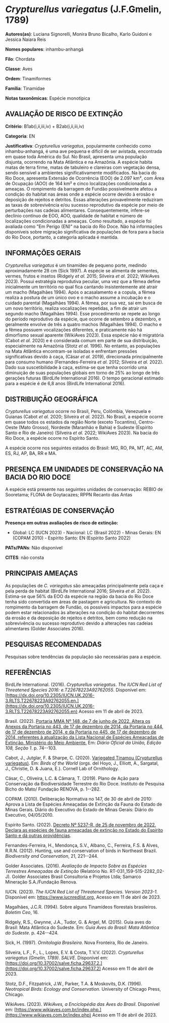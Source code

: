 # *Crypturellus variegatus* (J.F.Gmelin, 1789)

**Autores(as)**: Luciana Signorelli, Monira Bruno Bicalho, Karlo Guidoni e Jessica Naiara Reis

**Nomes populares**: inhambu-anhangá

**Filo**: Chordata

**Classe**: Aves

**Ordem**: Tinamiformes

**Família**: Tinamidae

**Notas taxonômicas**: Espécie monotípica

## AVALIAÇÃO DE RISCO DE EXTINÇÃO

**Critério**: B1ab(i,ii,iii,iv) + B2ab(i,ii,iii,iv)

**Categoria**: EN

**Justificativa**: *Crypturellus variegatus*, popularmente conhecido como inhambu-anhangá, é uma ave pequena e difícil de ser avistada, encontrada em quase toda América do Sul. No Brasil, apresenta uma população disjunta, ocorrendo na Mata Atlântica e na Amazônia. A espécie habita matas de terra firme, matas de tabuleiro e clareiras com vegetação densa, sendo sensível a ambientes significativamente modificados. Na bacia do Rio Doce, apresenta Extensão de Ocorrência (EOO) de 2.097 km², com Área de Ocupação (AOO) de 164 km² e cinco localizações condicionadas a ameaças. O rompimento da barragem de Fundão possivelmente afetou a condição do habitat nas áreas onde a espécie ocorre devido à erosão e deposição de rejeitos e detritos. Essas alterações provavelmente reduziram as taxas de sobrevivência e/ou sucesso reprodutivo da espécie por meio de perturbações nas cadeias alimentares. Consequentemente, infere-se declínio contínuo de EOO, AOO, qualidade
de habitat e número de localizações condicionadas a ameaças.  Como resultado, a espécie foi avaliada como "Em Perigo (EN)" na bacia do Rio Doce. Não há informações disponíveis sobre migração significativa de populações de fora para a bacia do Rio Doce, portanto, a categoria aplicada é mantida.

## INFORMAÇÕES GERAIS

*Crypturellus variegatus* é um tinamídeo de pequeno porte, medindo aproximadamente 28 cm (Sick 1997). A espécie se alimenta de sementes, vermes, frutos e insetos (Ridgely *et al.* 2015; Silveira *et al.* 2022; WikiAves 2023). Possui estratégia reprodutiva peculiar, uma vez que a fêmea define inicialmente um território no qual fica cantando insistentemente até atrair um macho (Magalhães 1994). Após o acasalamento e a copula, a fêmea realiza a postura de um único ovo e o macho assume a incubação e o cuidado parental (Magalhães 1994). A fêmea, por sua vez, sai em busca de um novo território, realiza vocalizações repetidas, a fim de atrair um segundo macho (Magalhães 1994). Esse procedimento se repete ao longo do período reprodutivo da espécie, que ocorre de setembro a dezembro, e geralmente envolve de três a quatro machos (Magalhães 1994). O macho e a fêmea possuem vocalizações diferentes, e praticamente não há dimorfismo sexual aparente (WikiAves 2023). Essa
espécie não é migratória (Cabot *et al.* 2020) e é considerada comum em parte de sua distribuição, especialmente na Amazônia (Stotz *et al.* 1996). No entanto, as populações na Mata Atlântica encontram-se isoladas e enfrentam pressões significativas devido à caça, (Cäsar *et al.* 2019), direcionada principalmente para consumo humano (Fernandes-Ferreira *et al.* 2012; Silveira *et al.* 2022). Dado sua suscetibilidade à caça, estima-se que tenha ocorrido uma diminuição de suas populações globais em torno de 25% ao longo de três gerações futuras (BirdLife International 2016). O tempo geracional estimado para a espécie é de 6,8 anos (BirdLife International 2016).

## DISTRIBUIÇÃO GEOGRÁFICA

*Crypturellus variegatus* ocorre no Brasil, Peru, Colômbia, Venezuela e Guianas (Cabot *et al.* 2020; Silveira *et al.* 2022). No Brasil, a espécie ocorre em quase todos os estados da região Norte (exceto Tocantins), Centro-Oeste (Mato Grosso), Nordeste (Maranhão e Bahia) e Sudeste (Espírito Santo e Rio de Janeiro) (Silveira *et al.* 2022; WikiAves 2023). Na bacia do Rio Doce, a espécie ocorre no Espírito Santo.

A espécie ocorre nos seguintes estados do Brasil: MG, RO, PA, MT, AC, AM, ES, RJ, AP, BA, RR e MA.

## PRESENÇA EM UNIDADES DE CONSERVAÇÃO NA BACIA DO RIO DOCE

A espécie está presente nas seguintes unidades de conservação: REBIO de Sooretama; FLONA de Goytacazes; RPPN Recanto das Antas

## ESTRATÉGIAS DE CONSERVAÇÃO

**Presença em outras avaliações de risco de extinção:**

-   Global: LC (IUCN 2023) -   Nacional: LC (Brasil 2022) -   Minas Gerais: EN (COPAM 2010) -   Espírito Santo: EN (Espírito Santo 2022)

**PATs/PANs**: Não disponível

**CITES**: não consta

## PRINCIPAIS AMEAÇAS

As populações de *C. variegatus* são ameaçadas principalmente pela caça e pela perda de habitat (BirdLife International 2016; Silveira *et al.* 2022). Estima-se que 56% da EOO da espécie na região da bacia do Rio Doce tenha sido convertida em áreas de pastagem e agricultura. No contexto do rompimento da barragem de Fundão, os possíveis impactos para a espécie podem estar relacionados às alterações na condição do habitat decorrentes da erosão e da deposição de rejeitos e detritos, bem como redução na sobrevivência ou sucesso reprodutivo devido a alterações nas cadeias alimentares (Golder Associates 2016).

## PESQUISAS RECOMENDADAS

Pesquisas sobre tendências da população são necessárias para a espécie.

## REFERÊNCIAS

BirdLife International. (2016). *Crypturellus variegatus*. *The IUCN Red List of Threatened Species 2016: e.T22678223A92762055*. Disponível em: [https://dx.doi.org/10.2305/IUCN.UK.2016-3.RLTS.T22678223A92762055.en.](https://dx.doi.org/10.2305/IUCN.UK.2016-3.RLTS.T22678223A92762055.en) Acesso em 11 de abril de 2023.

Brasil. (2022). [Portaria MMA Nº 148, de 7 de junho de 2022. Altera os Anexos da Portaria no 443, de 17 de dezembro de 2014, da Portaria no 444, de 17 de dezembro de 2014, e da Portaria no 445, de 17 de dezembro de 2014, referentes à atualização da Lista Nacional de Espécies Ameaçadas de Extinção. Ministério do Meio Ambiente.](https://in.gov.br/en/web/dou/-/portaria-mma-n-148-de-7-de-junho-de-2022-406272733) Em: *Diário Oficial da União, Edição 108, Seção 1*. p. 74--103.

Cabot, J., Jutglar, F. & Sharpe, C. (2020). [Variegated Tinamou (Crypturellus variegatus)](https://doi.org/10.2173/bow.vartin1.01). Em: *Birds of the World* (orgs. del Hoyo, J., Elliott, A., Sargatal, J., Christie, D. & Juana, E.). Cornell Lab of Ornithology.

Cäsar, C., Oliveira, L.C. & Câmara, T. (2019). Plano de Ação para Conservação da Biodiversidade Terrestre do Rio Doce. Instituto de Pesquisa Bicho do Mato/ Fundação RENOVA, p. 1--282.

COPAM. (2010). Deliberação Normativa no 147, de 30 de abril de 2010: Aprova a Lista de Espécies Ameaçadas de Extinção da Fauna do Estado de Minas Gerais. Diário do Executivo do Estado de Minas Gerais: Diário do Executivo, 04/05/2010.

Espírito Santo. (2022). [Decreto Nº 5237-R, de 25 de novembro de 2022.  Declara as espécies de fauna ameaçadas de extinção no Estado do Espírito Santo e dá outras providências](https://iema.es.gov.br/Media/iema/FAUNA/Decreto%205237-R_2022_25-Nov%20-%20Fauna%20(s-peixes)%20-%20Lista%20de%20Esp%C3%A9cies%20Amea%C3%A7adas%20de%20Extin%C3%A7%C3%A3o.pdf).

Fernandes-Ferreira, H., Mendonça, S.V., Albano, C., Ferreira, F.S. & Alves, R.R.N. (2012). Hunting, use and conservation of birds in Northeast Brazil. *Biodiversity and Conservation*, 21, 221--244.

Golder Associates. (2016). *Avaliação de Impacto Sobre as Espécies Terrestres Ameaçadas de Extinção* (Relatório No.  RT-031_159-515-2282_02-J). Golder Associates Brasil Consultoria e Projetos Ltda; Samarco Mineração S.A./Fundação Renova.

IUCN. (2023). *The IUCN Red List of Threatened Species. Version 2023-1.* Disponível em: <https://www.iucnredlist.org.> Acesso em 11 de abril de 2023.

Magalhães, J.C.R. (1994). Sobre alguns Tinamídeos florestais brasileiros. *Boletim Ceo*, 16.

Ridgely, R.S., Gwynne, J.A., Tudor, G. & Argel, M. (2015). Guia aves do Brasil: Mata Atlântica do Sudeste. Em: *Guia Aves do Brasil: Mata Atlântica do Sudeste*. p. 424--424.

Sick, H. (1997). *Ornitologia Brasileira*. Nova Fronteira, Rio de Janeiro.

Silveira, L.F., F., L., Lopes, E.V. & Costa, T.V.V. (2022).  *Crypturellus variegatus (Gmelin, 1789)*. *SALVE*. Disponível em: [https://doi.org/10.37002/salve.ficha.29637.2.](https://doi.org/10.37002/salve.ficha.29637.2) Acesso em 11 de abril de 2023.

Stotz, D.F., Fitzpatrick, J.W., Parker, T.A. & Moskovits, D.K. (1996).  *Neotropical Birds: Ecology and Conservation.* University of Chicago Press, Chicago.

WikiAves. (2023). *WikiAves, a Enciclopédia das Aves do Brasil*.  Disponível em: [https://www.wikiaves.com.br/index.php.](https://www.wikiaves.com.br/index.php) Acesso em 11 de abril de 2023.
